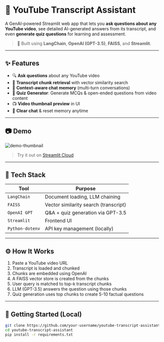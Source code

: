 # 🎥 YouTube Transcript Assistant

A GenAI-powered Streamlit web app that lets you **ask questions about any YouTube video**, see detailed AI-generated answers from its transcript, and even **generate quiz questions** for learning and assessment.

> 🧠 Built using **LangChain**, **OpenAI (GPT-3.5)**, **FAISS**, and **Streamlit**.

---

## ✨ Features

- 🔍 **Ask questions** about any YouTube video
- 🧾 **Transcript chunk retrieval** with vector similarity search
- 💬 **Context-aware chat memory** (multi-turn conversations)
- 📝 **Quiz Generator**: Generate MCQs & open-ended questions from video content
- 📺 **Video thumbnail preview** in UI
- 🧹 **Clear chat** & reset memory anytime

---

## 📷 Demo

![demo-thumbnail](https://img.youtube.com/vi/-Osca2Zax4Y/0.jpg)

> Try it out on [Streamlit Cloud](https://your-app-link.streamlit.app)

---

## 🧰 Tech Stack

| Tool           | Purpose                                |
|----------------|----------------------------------------|
| `LangChain`    | Document loading, LLM chaining         |
| `FAISS`        | Vector similarity search (transcript)  |
| `OpenAI GPT`   | Q&A + quiz generation via GPT-3.5      |
| `Streamlit`    | Frontend UI                            |
| `Python-dotenv`| API key management (locally)           |

---

## ⚙️ How It Works

1. Paste a YouTube video URL
2. Transcript is loaded and chunked
3. Chunks are embedded using OpenAI
4. A FAISS vector store is created from the chunks
5. User query is matched to top-k transcript chunks
6. LLM (GPT-3.5) answers the question using those chunks
7. Quiz generation uses top chunks to create 5-10 factual questions

---

## 🚀 Getting Started (Local)

```bash
git clone https://github.com/your-username/youtube-transcript-assistant.git
cd youtube-transcript-assistant
pip install -r requirements.txt

